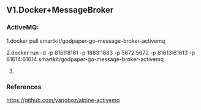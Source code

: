 
## V1.Docker+MessageBroker

### ActiveMQ:

1.docker pull smartkit/godpaper-go-message-broker-activemq

2.docker run -d -p 8161:8161 -p 1883:1883 -p 5672:5672 -p 61613:61613 -p 61614:61614 smartkit/godpaper-go-message-broker-activemq

3.

### References

https://github.com/yangboz/alpine-activemq
